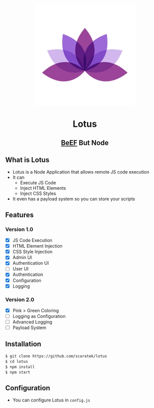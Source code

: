 <p align="center">
<kbd>
<img width="320px" src="https://raw.githubusercontent.com/Scaratek/Lotus/main/logo.jpg">
</kbd>
</p>
<h1 align="center">Lotus</h1>
<h2 align="center"><a href="https://beefproject.com">BeEF</a> But Node</h2>

## What is Lotus
- Lotus is a Node Application that allows remote JS code execution
- It can 
  - Execute JS Code
  - Inject HTML Elements
  - Inject CSS Styles
- It even has a payload system so you can store your scripts

## Features
### Version 1.0
- [X] JS Code Execution
- [X] HTML Element Injection
- [X] CSS Style Injection
- [X] Admin UI
- [X] Authentication UI
- [ ] User UI
- [X] Authentication
- [X] Configuration
- [X] Logging

### Version 2.0
- [X] Pink > Green Coloring
- [ ] Logging as Configuration
- [ ] Advanced Logging
- [ ] Payload System

## Installation
```bash
$ git clone https://github.com/scaratek/lotus
$ cd lotus
$ npm install 
$ npm start
```

## Configuration
- You can configure Lotus in `config.js`
